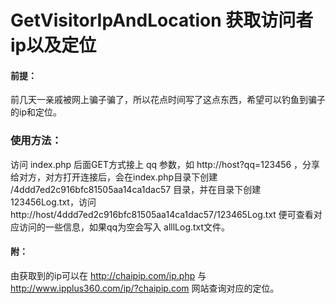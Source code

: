 # GetVisitorIpAndLocation 获取访问者ip以及定位
#### 前提：
前几天一亲戚被网上骗子骗了，所以花点时间写了这点东西，希望可以钓鱼到骗子的ip和定位。

### 使用方法：
访问  index.php 后面GET方式接上 qq 参数，如 http://host?qq=123456 ，分享给对方，对方打开连接后，会在index.php目录下创建 /4ddd7ed2c916bfc81505aa14ca1dac57 目录，并在目录下创建 123456Log.txt，访问 http://host/4ddd7ed2c916bfc81505aa14ca1dac57/123465Log.txt 便可查看对应访问的一些信息，如果qq为空会写入 alllLog.txt文件。

#### 附：
由获取到的ip可以在  http://chaipip.com/ip.php 与 http://www.ipplus360.com/ip/?chaipip.com 网站查询对应的定位。
